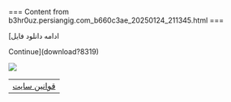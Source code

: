 === Content from b3hr0uz.persiangig.com_b660c3ae_20250124_211345.html ===

[ادامه دانلود فايل

Continue](download?8319)

[![](http://www.persiangig.com/static-content/banners/vps.jpg)](http://www.persiangig.com/virtual-private-server/)

|  |
| --- |
| [قوانین سایت](http://cen.persiangig.com/terms/) | [راهنما](/)  تمامی حقوق متعلق به [پرشين گيگ](http://cen.persiangig.com) می باشد. 2013© |


